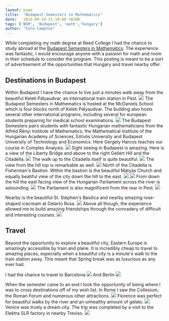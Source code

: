 ```yaml
---
layout: page
title:  "Budapest Semesters in Mathematics"
date:   2016-09-19 22:10:00 +0200
tags: ['BSM', 'Budapest', 'math','hungary']
author: "Cole Campton"
---
```


While completing my math degree at Reed College I had the chance to study abroad at the [Budapest Semesters in Mathematics](https://www.budapestsemesters.com/). The experience was fantastic, I would encourage anyone with a passion for math and room in their schedule to consider the program. This posting is meant to be a sort of advertisement of the opportunities that Hungary and travel nearby offer.

## Destinations in Budapest
Within Budapest I have the chance to live just a minutes walk away from the beautiful Keleti Pályaudvar, an international train station in Pest. 
![](images/BSM/keleti.JPG)
The Budapest Semesters in Mathematics is hosted at the McDaniels School which is four blocks north of Keleti Pályaudvar. The building also hosts several other international programs, including several for european students preparing for medical school examinations. 
![](images/BSM/mcdaniels.JPG)
The Budapest Semesters pairs students with fantastic Hungarian mathematicians from the Alfréd Rényi Institute of Mathematics, the Mathematical Institute of the Hungarian Academy of Sciences, Eötvös University and Budapest University of Technology and Economics. Here Gergely Harcos teaches our course in Complex Analysis. 
![](images/BSM/BSMclass.JPG)
Sight seeing in Budapest is amazing. Here is a view of the Liberty Bridge and above to the right Gellért Hill and the Citadella.
![](images/BSM/libertybridge.JPG)
The walk up to the Citadella itself is quite beautiful. 
![](images/BSM/citdellapath.JPG)
The view from the hill top is remarkable as well. 
![](images/BSM/citadella.JPG)
North of the Citadella is Fisherman's Bastion. Within the bastion is the beautiful Mátyás Church and equally beatiful view of the city down the hill to the east.
![](images/BSM/bastionoutside.JPG)
![](images/BSM/fishermanbastion.JPG)
From down the hill the east facing view of the Hungarian Parliament across the river is astounding. 
![](images/BSM/parliament.JPG)
The Parliament is also magnificent from the rear in Pest. 
![](images/BSM/parliamentrear.JPG)

Nearby is the beautiful St. Stephen's Basilica and nearby amazing rose-shaped icecream at Gelarto Rosa. 
![](images/BSM/basillica.JPG)
Above all though, the experience allowed me to build amazing friendships through the comradery of difficult and interesting courses.
![](images/BSM/roomates.JPG)

## Travel
Beyond the opportunity to explore a beautiful city, Eastern Europe is amazingly accessible by train and plane. It is incredibly cheap to travel to amazing places, especially when a beautiful city is a minute's walk to the train station away. This meant that Spring break was as luxurious as any ever had.

I had the chance to travel to Barcelona
![](images/BSM/barcelona.JPG)
And Berlin
![](images/BSM/berlin.JPG)

When the semester came to an end I took the opportunity of being where I was to cross destinations off of my wish list. In Rome I saw the Collesium, the Roman Forum and numerous other attractions.
![](images/BSM/rome.JPG)
Florence was perfect for beautiful walks by the river and an unhealthy amount of gelato.
![](images/BSM/florence.JPG)
Venice was truely a dream city. The trip was completed by a visit to the Elektra SLR factory in nearby Treviso. 
![](images/BSM/venice.JPG)
